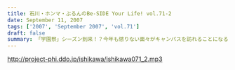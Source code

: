 ```yaml
---
title: 石川・ホンマ・ぶるんのBe-SIDE Your Life! vol.71-2
date: September 11, 2007
tags: ['2007', 'September 2007', 'vol.71']
draft: false
summary: 「学園祭」シーズン到来！？今年も懲りない面々がキャンパスを訪れることになるかもしれません！しかも首都圏脱出で！明るいキャンパスライフに強い憧れを持つお三方の登場は秋空の中になりそう・・・NAMAE
---
```


http://project-phi.ddo.jp/ishikawa/ishikawa071_2.mp3
